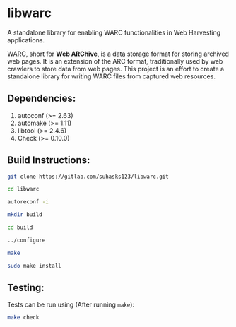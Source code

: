 # libwarc

A standalone library for enabling WARC functionalities in Web Harvesting applications.

WARC, short for **Web ARChive**, is a data storage format for storing archived web pages. It is an extension of the ARC format, traditionally used by web crawlers to store data from web pages. This project is an effort to create a standalone library for writing WARC files from captured web resources.

## Dependencies:

1. autoconf (>= 2.63)
2. automake (>= 1.11)
3. libtool (>= 2.4.6)
4. Check (>= 0.10.0)


## Build Instructions:

```bash
git clone https://gitlab.com/suhasks123/libwarc.git

cd libwarc

autoreconf -i

mkdir build

cd build

../configure

make

sudo make install
```

## Testing:

Tests can be run using (After running `make`):

```bash
make check
```
